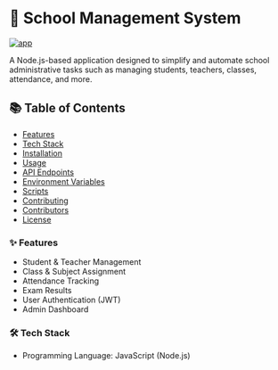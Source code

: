 # 🏫 School Management System

[![app](https://img.shields.io/badge/school_management_system-Administrator-Green)](https://getbootstrap.com)

A Node.js-based application designed to simplify and automate school administrative tasks such as managing students, teachers, classes, attendance, and more.
## 📚 Table of Contents
 - [Features](https://www.freecodecamp.org/news/web-app-projects/)
 - [Tech Stack]( https://www.freecodecamp.org/news/what-is-a-tech-stack/)
 - [Installation]( https://react.dev/learn/start-a-new-react-project)
 - [Usage](https://expressjs.com/en/starter/installing.html)
 - [API Endpoints](https://developer.mozilla.org/en-US/docs/Glossary/REST)
 - [Environment Variables]( https://www.npmjs.com/package/dotenv)
 - [Scripts]( https://docs.npmjs.com/cli/v7/using-npm/scripts)
 - [Contributing](https://opensource.guide/how-to-contribute/)
 - [Contributors](https://allcontributors.org/docs/en/overview)
 - [License](https://choosealicense.com/)
 ### ✨ Features
- Student & Teacher Management
- Class & Subject Assignment
- Attendance Tracking
- Exam Results
- User Authentication (JWT)
- Admin Dashboard
### 🛠 Tech Stack
- Programming Language: JavaScript (Node.js)